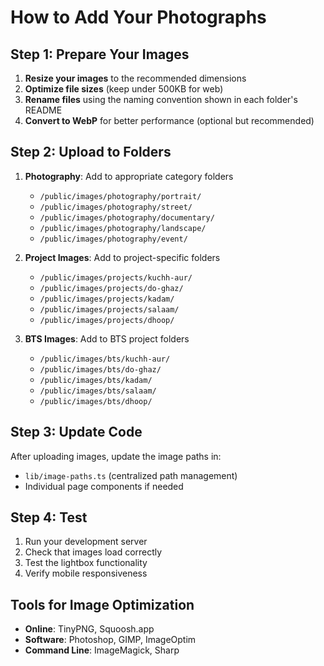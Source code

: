 # How to Add Your Photographs

## Step 1: Prepare Your Images

1. **Resize your images** to the recommended dimensions
2. **Optimize file sizes** (keep under 500KB for web)
3. **Rename files** using the naming convention shown in each folder's README
4. **Convert to WebP** for better performance (optional but recommended)

## Step 2: Upload to Folders

1. **Photography**: Add to appropriate category folders
   - `/public/images/photography/portrait/`
   - `/public/images/photography/street/`
   - `/public/images/photography/documentary/`
   - `/public/images/photography/landscape/`
   - `/public/images/photography/event/`

2. **Project Images**: Add to project-specific folders
   - `/public/images/projects/kuchh-aur/`
   - `/public/images/projects/do-ghaz/`
   - `/public/images/projects/kadam/`
   - `/public/images/projects/salaam/`
   - `/public/images/projects/dhoop/`

3. **BTS Images**: Add to BTS project folders
   - `/public/images/bts/kuchh-aur/`
   - `/public/images/bts/do-ghaz/`
   - `/public/images/bts/kadam/`
   - `/public/images/bts/salaam/`
   - `/public/images/bts/dhoop/`

## Step 3: Update Code

After uploading images, update the image paths in:
- `lib/image-paths.ts` (centralized path management)
- Individual page components if needed

## Step 4: Test

1. Run your development server
2. Check that images load correctly
3. Test the lightbox functionality
4. Verify mobile responsiveness

## Tools for Image Optimization

- **Online**: TinyPNG, Squoosh.app
- **Software**: Photoshop, GIMP, ImageOptim
- **Command Line**: ImageMagick, Sharp
